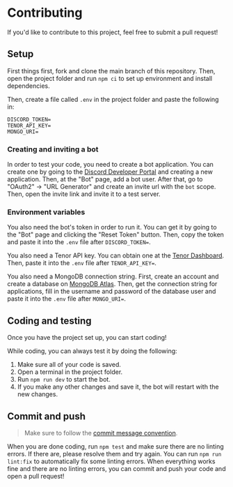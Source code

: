# Contributing

If you'd like to contribute to this project, feel free to submit a pull request!

## Setup

First things first, fork and clone the main branch of this repository. Then, open the project folder and run `npm ci` to set up environment and install dependencies.

Then, create a file called `.env` in the project folder and paste the following in:

```
DISCORD_TOKEN=
TENOR_API_KEY=
MONGO_URI=
```

### Creating and inviting a bot

In order to test your code, you need to create a bot application. You can create one by going to the [Discord Developer Portal](https://discord.com/developers/applications/) and creating a new application. Then, at the "Bot" page, add a bot user. After that, go to "OAuth2" -> "URL Generator" and create an invite url with the `bot` scope. Then, open the invite link and invite it to a test server.

### Environment variables

You also need the bot's token in order to run it. You can get it by going to the "Bot" page and clicking the "Reset Token" button. Then, copy the token and paste it into the `.env` file after `DISCORD_TOKEN=`.

You also need a Tenor API key. You can obtain one at the [Tenor Dashboard](https://tenor.com/developer/dashboard). Then, paste it into the `.env` file after `TENOR_API_KEY=`.

You also need a MongoDB connection string. First, create an account and create a database on [MongoDB Atlas](https://cloud.mongodb.com/). Then, get the connection string for applications, fill in the username and password of the database user and paste it into the `.env` file after `MONGO_URI=`.

## Coding and testing

Once you have the project set up, you can start coding!

While coding, you can always test it by doing the following:

1. Make sure all of your code is saved.
2. Open a terminal in the project folder.
3. Run `npm run dev` to start the bot.
4. If you make any other changes and save it, the bot will restart with the new changes.

## Commit and push

> Make sure to follow the [commit message convention](https://github.com/HarryPotterGirlzz/Hermione-Granger/blob/main/.github/COMMIT_CONVENTION.md).

When you are done coding, run `npm test` and make sure there are no linting errors. If there are, please resolve them and try again. You can run `npm run lint:fix` to automatically fix some linting errors. When everything works fine and there are no linting errors, you can commit and push your code and open a pull request!
